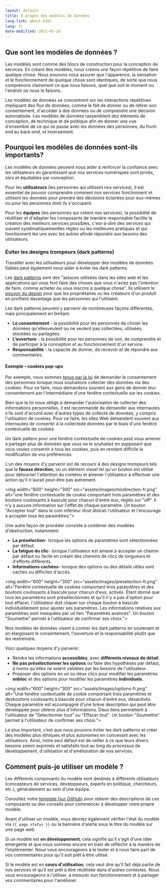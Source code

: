 ```yaml
---
layout: default
title: À propos des modèles de données
lang-link: about.html
lang: fr
date-modified: 2021-07-16
---
```


## Que sont les modèles de données ?

Les modèles sont comme des blocs de construction pour la conception de services.
En créant des modèles, nous créons une façon répétitive de faire quelque chose.
Nous pouvons nous assurer que l'apparence, la sensation et le fonctionnement de quelque chose sont identiques, de sorte que nous comprenons clairement ce que nous faisons, quel que soit le moment ou l'endroit où nous le faisons.

Les modèles de données se concentrent sur les interactions répétitives impliquant des flux de données, comme le fait de donner ou de retirer son consentement, d'accéder à des données ou de comprendre une décision automatisée.
Les modèles de données rassemblent des éléments de conception, de technique et de politique afin de donner une vue d'ensemble de ce qui se passe avec les données des personnes, du front-end au back-end, et inversement.

## Pourquoi les modèles de données sont-ils importants?

Les modèles de données peuvent nous aider à renforcer la confiance avec les utilisateurs en garantissant que nos services numériques sont privés, sûrs et équitables par conception.

Pour les **utilisateurs** (les personnes qui utilisent nos services), il est essentiel de pouvoir comprendre comment nos services fonctionnent et utilisent les données pour prendre des décisions éclairées pour eux-mêmes ou pour les personnes dont ils s'occupent.

Pour les **équipes** (les personnes qui créent nos services), la possibilité de réutiliser et d'adapter les composants de manière responsable facilite la création des meilleurs services possibles, c'est-à-dire des services qui suivent systématiquementles règles ou les meilleures pratiques et qui fonctionnent les uns avec les autres afinde répondre aux besoins des utilisateurs.

### Éviter les designs trompeurs (dark patterns)

Travailler avec les utilisateurs pour développer des modèles de données fiables peut également nous aider à éviter les dark patterns.

Les [dark patterns](https://fr.wikipedia.org/wiki/Dark_pattern) sont des "astuces utilisées dans les sites web et les applications qui vous font faire des choses que vous n'aviez pas l'intention de faire, comme acheter ou vous inscrire à quelque chose". Ils utilisent le [pouvoir du design](https://dapde.de/en/) pour que les propriétaires ou les créateurs d'un produit en profitent davantage que les personnes qui l'utilisent.

Les dark patterns peuvent y parvenir de nombreuses façons différentes, mais principalement en limitant:

* **Le consentement** - la possibilité pour les personnes de choisir les données qu'ellesveulent ou ne veulent pas collectées, utilisées, stockées ou partagées.
* **L’ouverture** - la possibilité pour les personnes de voir, de comprendre et de participer à la conception et au fonctionnement d'un service.
* **Responsabilité** - la capacité de donner, de recevoir et de répondre aux commentaires.

#### Exemple – cookies pop-ups

Par exemple, nous sommes [tenus par la loi](https://laws-lois.justice.gc.ca/fra/lois/p-21/TexteComplet.html) de demander le consentement des personnes lorsque nous souhaitons collecter des données via des cookies. Pour ce faire, nous demandons souvent aux gens de donner leur consentement par l'intermédiaire d'une fenêtre contextuelle sur les cookies.

Bien que la loi nous oblige à demander l'autorisation de collecter des informations personnelles, il est recommandé de demander aux internautes s'ils sont d'accord avec d'autres types de collecte de données, y compris l'utilisation de cookies. Pour ce faire, les sites Web demandent souvent aux internautes de consentir à la collectede données par le biais d'une fenêtre contextuelle de cookies.

Un dark pattern pour une fenêtre contextuelle de cookies peut vous amener à partager plus de données que vous ne le souhaitez en supposant que vous voulez consentir à tous les cookies, puis en rendant difficile la modification de vos préférences.

L'un des moyens d'y parvenir est de recourir à des designs trompeurs tels que la **fausse direction**, où un élément visuel tel qu'un bouton est utilisé pour détourner l'attention du contenu et amener l'utilisateur à effectuer une action qu'il n'aurait peut-être pas autrement.

<img width="600" height="300" src="assets/images/misdirection-fr.png" alt="une fenêtre contextuelle de cookie comportant trois paramètres et des boutons coulissants à bascule pour chacun d'entre eux, réglés sur "off". Il n'y a aucune information sur l'effet de chaque paramètre. Un bouton "Accepter tout" dans le coin inférieur droit distrait l'utilisateur et l'encourage à accepter tous les paramètres.">

Une autre façon de procéder consiste à combiner des modèles d'obstruction, notamment:

* **La présélection**- lorsque les options de paramètres sont sélectionnées par défaut.
* **La fatigue du clic**- lorsque l'utilisateur est amené à accepter un chemin par défaut ou facile en créant des chemins de clics de longueurs et d'efforts différents.
* **Informations cachées**- lorsque des options ou des détails utiles sont cachés ou difficiles d'accès.

<img width="600" height="300" src="assets/images/preselection-fr.png" alt="Fenêtre contextuelle de cookies comportant trois paramètres et des boutons coulissants à bascule pour chacun d'eux, activés. Étant donné que tous les paramètres sont présélectionnés et qu'il n'y a pas d'option pour tout effacer, l'utilisateur doit cliquer sur chaque bouton à bascule individuellement pour ajuster ses paramètres. Les informations relatives aux paramètres sont masquées par un lien "Paramètres avancés". Un bouton "Soumettre" permet à l'utilisateur de confirmer ses choix.">

Nos modèles de données visent à contrer les dark patterns en soutenant et en élargissant le consentement, l'ouverture et la responsabilité plutôt que les restreindre.

Voici quelques moyens d'y parvenir:

* Rendre les informations **accessibles**, avec **différents niveaux de détail**.
* **Ne pas présélectionner les options** ou faire des hypothèses par défaut, à moins qu'elles ne soient validées par les besoins de l'utilisateur.
* Proposer des options en un ou deux clics pour modifier les paramètres **enbloc** et des options pour modifier les paramètres **individuels**.

<img width="600" height="300" src="assets/images/options-fr.png" alt="Une fenêtre contextuelle de cookie comportant trois paramètres et desboutons coulissants à bascule pour chacun d'entre eux, désactivés. Chaque paramètre est accompagné d'une brève description qui peut être développée pour obtenir plus d'informations. Deux liens permettent à l'utilisateur de "Sélectionner tout" ou "Effacer tout". Un bouton "Soumettre" permet à l'utilisateur de confirmer ses choix.">

Le plus important, c’est que nous pouvons éviter les dark patterns et créer des modèles plus éthiques et plus autonomes en concevant avec les utilisateurs. Ainsi, notre seul défaut est de veiller à ce que leurs divers besoins soient exprimés et satisfaits tout au long du processus de développement, d'utilisation et d'amélioration de nos services.

## Comment puis-je utiliser un modèle ?

Les différents composants du modèle sont destinés à différents utilisateurs (concepteurs de services, développeurs, experts en politique, chercheurs, etc.), généralement au sein d'une équipe.

Consultez notre [template (sur GitHub)](https://github.com/DTS-STN/Data-Patterns/blob/main/_patterns/_template.md) pour obtenir des descriptions de ces composants ou des conseils pour commencer à développer votre propre modèle.

Avant d'utiliser un modèle, vous devriez également vérifier l'état du modèle via `{{ page.status }}` ou la bannière d'alerte sous le titre du modèle sur une page web.

Si un modèle est **en développement**, cela signifie qu'il s'agit d'une idée émergente et que nous sommes encore en train de réfléchir à la manière de l'implémenter.
Nous vous encourageons à le tester et à nous faire part de vos commentaires pour qu'il soit prêt à être utilisé.

Si le modèle est en **cours d'utilisation**, cela veut dire qu’il fait déjà partie de nos services et qu’il est prêt à être réutilisée dans d'autres contextes.
Nous vous encourageons à l'utiliser, à mesurer son fonctionnement et à partager vos commentaires pour l'améliorer.
